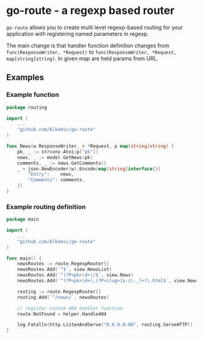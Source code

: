 # go-route - a regexp based router

``go-route`` allows you to create multi level regexp-based routing for your
application with registering named parameters in regexp.

The main change is that handler function definition changes from
``func(ResponseWriter, *Request)`` to ``func(ResponseWriter, *Request, map[string]string)``.
In given map are held params from URL.

## Examples

### Example function

```go
package routing

import (
    ...
    "github.com/Alkemic/go-route"
)

func News(w ResponseWriter, r *Request, p map[string]string) {
    pk, _ := strconv.Atoi(p["pk"])
    news, _ := model.GetNews(pk)
    comments, _ := news.GetComments()
    _ = json.NewEncoder(w).Encode(map[string]interface{}{
        "Entry":    news,
        "Comments": comments,
    })
}

```

### Example routing definition

```go
package main

import (
    ...
    "github.com/Alkemic/go-route"
)

func main() {
    newsRoutes := route.RegexpRouter{}
    newsRoutes.Add(`^$`, view.NewsList)
    newsRoutes.Add(`^(?P<pk>\d+)/$`, view.News)
    newsRoutes.Add(`^(?P<pk>\d+),(?P<slug>[a-z\-_]+)\.html$`, view.News)

    routing := route.RegexpRouter{}
    routing.Add(`^/news/`, newsRoutes)

    // register custom 404 handler function
    route.NotFound = helper.Handle404

    log.Fatalln(http.ListenAndServe("0.0.0.0:80", routing.ServeHTTP))
}

```
